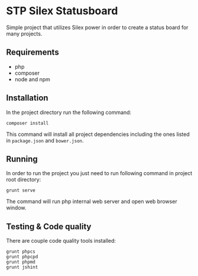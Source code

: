 # STP Silex Statusboard

Simple project that utilizes Silex power in order to create a status board for many projects.

## Requirements

- php
- composer
- node and npm

## Installation

In the project directory run the following command:

```
composer install
```

This command will install all project dependencies including the ones listed in `package.json` and `bower.json`.

## Running

In order to run the project you just need to run following command in project root directory:

```
grunt serve
```

The command will run php internal web server and open web browser window.

## Testing & Code quality

There are couple code quality tools installed:

```
grunt phpcs
grunt phpcpd
grunt phpmd
grunt jshint
```
